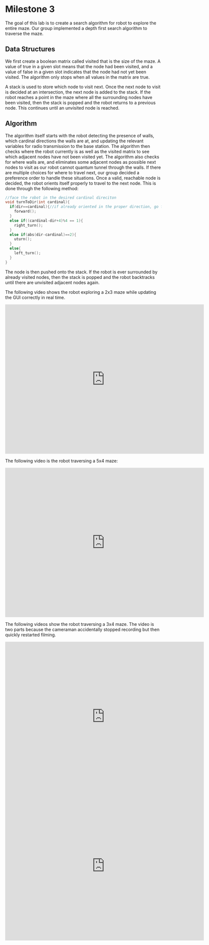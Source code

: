 # Milestone 3
The goal of this lab is to create a search algorithm for robot to explore the entire maze. 
Our group implemented a depth first search algorithm to traverse the maze.

## Data Structures
We first create a boolean matrix called visited that is the size of the maze. A value of true in a given slot means that the node had been visited, and a value of false in a given slot indicates that the node had not yet been visited. The algorithm only stops when all values in the matrix are true.

A stack is used to store which node to visit next. Once the next node to visit is decided at an intersection, the next node is added to the stack. If the robot reaches a point in the maze where all the surrounding nodes have been visited, then the stack is popped and the robot returns to a previous node. This continues until an unvisited node is reached.

## Algorithm
The algorithm itself starts with the robot detecting the presence of walls, which cardinal directions the walls are at, and updating the relevant variables for radio transmission to the base station. The algorithm then checks where the robot currently is as well as the visited matrix to see which adjacent nodes have not been visited yet. The algorithm also checks for where walls are, and eliminates some adjacent nodes as possible next nodes to visit as our robot cannot quantum tunnel through the walls. If there are multiple choices for where to travel next, our group decided a preference order to handle these situations. Once a valid, reachable node is decided, the robot orients itself properly to travel to the next node. This is done through the following method:
```cpp
//face the robot in the desired cardinal direciton
void turnToDir(int cardinal){
  if(dir==cardinal){//if already oriented in the proper direction, go forward
    forward();
  }
  else if((cardinal-dir+4)%4 == 1){
    right_turn();
  }
  else if(abs(dir-cardinal)==2){
    uturn();  
  }
  else{
    left_turn();
  }
}
```

The node is then pushed onto the stack. If the robot is ever surrounded by already visited nodes, then the stack is popped and the robot backtracks until there are unvisited adjacent nodes again.


The following video shows the robot exploring a 2x3 maze while updating the GUI correctly in real time.
<iframe width="640" height="480" src="https://www.youtube.com/embed/kUjGW06mavE" frameborder="0" allowfullscreen></iframe>

The following video is the robot traversing a 5x4 maze:
<iframe width="640" height="480" src="https://www.youtube.com/embed/_NKSmmuEZ9E" frameborder="0" allowfullscreen></iframe>

The following videos show the robot traversing a 3x4 maze. The video is two parts because the cameraman accidentally stopped recording but then quickly restarted filming.

<iframe width="640" height="480" src="https://www.youtube.com/embed/a8SrXmasq0A" frameborder="0" allowfullscreen></iframe>
<iframe width="640" height="480" src="https://www.youtube.com/embed/N5B2xVRr10M" frameborder="0" allowfullscreen></iframe>

